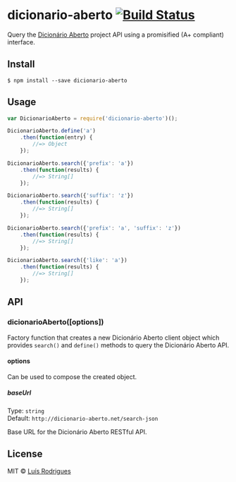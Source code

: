 # dicionario-aberto [![Build Status](https://travis-ci.org/goblindegook/node-dicionario-aberto.svg?branch=master)](https://travis-ci.org/goblindegook/node-dicionario-aberto)

Query the [Dicionário Aberto](http://dicionario-aberto.net) project API using a promisified (A+ compliant) interface.

## Install

```
$ npm install --save dicionario-aberto
```


## Usage

```js
var DicionarioAberto = require('dicionario-aberto')();

DicionarioAberto.define('a')
	.then(function(entry) {
		//=> Object
	});

DicionarioAberto.search({'prefix': 'a'})
	.then(function(results) {
		//=> String[]
	});

DicionarioAberto.search({'suffix': 'z'})
	.then(function(results) {
		//=> String[]
	});

DicionarioAberto.search({'prefix': 'a', 'suffix': 'z'})
	.then(function(results) {
		//=> String[]
	});

DicionarioAberto.search({'like': 'a'})
	.then(function(results) {
		//=> String[]
	});
```

## API

### dicionarioAberto([options])

Factory function that creates a new Dicionário Aberto client object which provides `search()` and `define()` methods to query the Dicionário Aberto API.

#### options

Can be used to compose the created object.

##### baseUrl

Type: `string`  
Default: `http://dicionario-aberto.net/search-json`

Base URL for the Dicionário Aberto RESTful API.

## License

MIT © [Luís Rodrigues](https://github.com/goblindegook)

